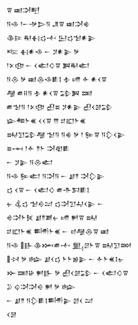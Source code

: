 <div class='block'>
<div class='line'>𒐊 𒀜𒋫𒋃</div>
<div class='line'>𒀀𒈾 𒁹𒀸𒋩𒆕𒀀 𒂗𒐊 𒀜𒋫𒄯</div>
<div class='line'>𒆠𒄿 𒊑𒈬𒌓𒋾 𒌨𒌓𒈠𒀭𒉌</div>
<div class='line'>𒌈 𒈬𒀭𒈾 𒀸 𒋡𒀭𒉌 𒃻</div>
<div class='line'>𒁹𒉽𒂦 𒀸 𒌋𒅗𒄭𒐊 𒀉𒊑𒅗</div>
<div class='line'>𒀀𒊮 𒃻 𒀜𒁲𒈾𒀾𒋙 𒈮 𒋬 𒅆 𒀭𒌋𒐊</div>
<div class='line'>𒆷 𒌑𒍝𒀀 𒈮 𒀭𒌋𒐊 𒁉𒀉 𒌅</div>
<div class='line'>𒌑𒈠𒀀 𒁹𒉽𒂦 𒌷𒊺 𒋡𒀭𒉌 𒌷𒌋𒌆𒁉</div>
<div class='line'>𒇽𒍣𒈨𒌍 𒌋𒌋𒐊 𒐈 𒄑𒊬𒈨𒌍</div>
<div class='line'>𒊻𒋛𒁉𒆷 𒈠𒀀 𒀀𒄯 𒃻 𒁹 𒌉𒐊 𒀀𒁷𒌋𒉌</div>
<div class='line'>𒊺𒆰 𒁹𒅆 𒈫𒈨 𒋫𒊏𒀾</div>
<div class='line'>𒀸 𒋡𒉌 𒀀𒊮𒅗</div>
<div class='line'>𒀀𒈾 𒌉𒅗 𒀀𒋫𒀀 𒀸 𒋗𒈫 𒋫𒁷𒉌</div>
<div class='line'>𒌓 𒌋𒐊 𒀸 𒌋𒅗𒄭 𒌑𒋥𒁕𒀾𒋙</div>
<div class='line'>𒉡 𒆬𒌓 𒈠𒀪𒁺 𒌓𒋫𒋛𒄷𒌋𒉌 𒀸</div>
<div class='line'>𒄴𒋫𒈨𒍮 𒋗𒈫𒋢𒉡 𒋬 𒂍𒐊 𒊻</div>
<div class='line'>𒄑𒊬𒈨𒌍 𒌦𒈨𒌍 𒀸 𒁀𒆷𒁲𒐊 𒀜</div>
<div class='line'>𒀀𒈾 𒃲𒆠𒈲𒌑𒋾 𒅅𒆪𒈨𒐊 𒊻𒋛𒇷</div>
<div class='line'>𒀴 𒃻 𒈗 𒋗𒌋𒌓 𒈨𒈨𒂊𒉌 𒀸 𒅆𒈨𒌍𒋙𒉡</div>
<div class='line'>𒁍𒌅𒄩 𒂍𒃲 𒃻 𒌷𒌋𒌆𒁉 𒀸 𒌋𒅗𒄭𒐊</div>
<div class='line'>𒊒 𒌒𒋫𒋫𒀪 𒂍 𒃻 𒈗</div>
<div class='line'>𒀸 𒋗𒈫 𒀀𒁷𒀾𒋙𒌦𒉌 𒇻𒌋 𒁺</div>
<div class='line'>𒌋𒌆</div>
</div>